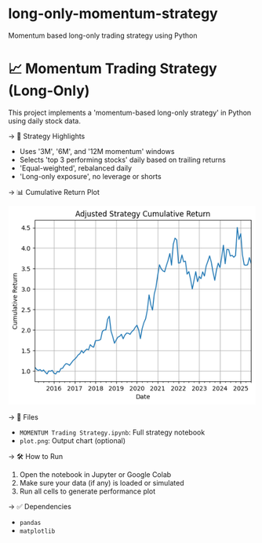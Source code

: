 # long-only-momentum-strategy
Momentum based long-only trading strategy using Python

# 📈 Momentum Trading Strategy (Long-Only)

This project implements a 'momentum-based long-only strategy' in Python using daily stock data.

→ 🚀 Strategy Highlights  
- Uses '3M', '6M', and '12M momentum' windows  
- Selects 'top 3 performing stocks' daily based on trailing returns  
- 'Equal-weighted', rebalanced daily  
- 'Long-only exposure', no leverage or shorts  

→ 📊 Cumulative Return Plot  

![Strategy Performance](plot.png)

→ 📁 Files  
- `MOMENTUM Trading Strategy.ipynb`: Full strategy notebook  
- `plot.png`: Output chart (optional)  

→ 🛠 How to Run  
1. Open the notebook in Jupyter or Google Colab  
2. Make sure your data (if any) is loaded or simulated  
3. Run all cells to generate performance plot  

→ ✅ Dependencies  
- `pandas`  
- `matplotlib`  

